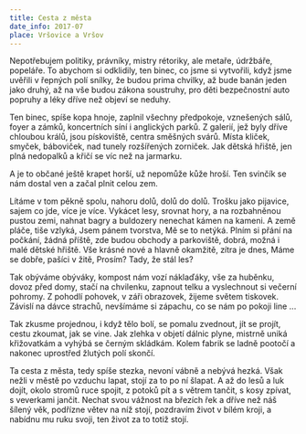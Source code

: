 ```yaml
---
title: Cesta z města
date_info: 2017-07
place: Vršovice a Vršov
---
```


Nepotřebujem politiky, právníky, mistry rétoriky,
ale metaře, údržbáře, popeláře.
To abychom si odklidily, ten binec, co jsme si vytvořili,
když jsme uvěřili v řepných polí snílky,
že budou prima chvilky,
až bude banán jeden jako druhý,
až na vše budou zákona soustruhy,
pro děti bezpečnostní auto popruhy
a léky dříve než objeví se neduhy.

Ten binec, spíše kopa hnoje,
zaplnil všechny předpokoje,
vznešených sálů, foyer a zámků,
koncertních síní i anglických parků.
Z galerií, jež byly dříve chloubou králů,
jsou pískoviště, centra směšných svárů.
Místa kliček, smyček, báboviček,
nad tunely rozšířených zorniček.
Jak dětská hřiště, jen plná nedopalků
a křičí se víc než na jarmarku.

A je to občané ještě krapet horší,
už nepomůže kůže hroší.
Ten svinčík se nám dostal ven
a začal plnit celou zem.

Lítáme v tom pěkně spolu,
nahoru dolů, dolů do dolů.
Trošku jako pijavice,
sajem co jde, více je více.
Vykácet lesy, srovnat hory,
a na rozbahněnou pustou zemi,
nahnat bagry a buldozery
nenechat kámen na kameni.
A země pláče, tiše vzlyká,
Jsem pánem tvorstva, Mě se to netýká.
Plním si přání na počkání, žádná příště,
zde budou obchody a parkoviště,
dobrá, možná i malé dětské hřiště.
Vše krásné nové a hlavně okamžitě, zítra je dnes,
Máme se dobře, pašíci v žitě,
Prosím? Tady, že stál les?

Tak obýváme obýváky,
kompost nám vozí náklaďáky,
vše za huběnku, dovoz před domy,
stačí na chvilenku, zapnout telku
a vyslechnout si večerní pohromy.
Z pohodlí pohovek,
v záři obrazovek,
žijeme světem tiskovek.
Závislí na dávce strachů,
nevšímáme si zápachu,
co se nám po pokoji line ...

Tak zkusme projednou, i když tělo bolí,
se pomalu zvednout, jít se projít,
cestu zkoumat, jak se vine.
Jak zlehka v objetí dálnic plyne,
mistrně uniká křižovatkám
a vyhýbá se černým skládkám.
Kolem fabrik se ladně pootočí
a nakonec uprostřed žlutých polí skončí.

Ta cesta z města, tedy spíše stezka,
nevoní vábně a nebývá hezká.
Však nežli v městě po vzduchu lapat,
stojí za to po ní šlapat.
A až do lesů a luk dojít,
okolo stromů ruce spojit,
z potoků pít a s větrem tančit,
s kosy zpívat, s veverkami jančit.
Nechat svou vážnost na březích řek
a dříve než náš šílený věk,
podřízne větev na níž stojí,
pozdravím život v bílém kroji,
a nabídnu mu ruku svoji,
ten život za to totiž stojí.
